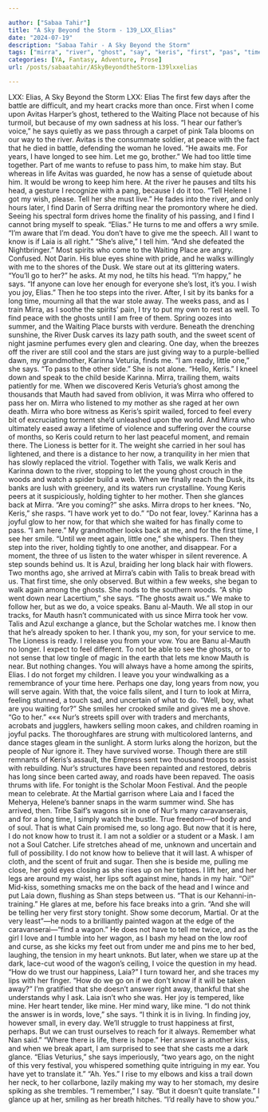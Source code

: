 ```yaml
---

author: ["Sabaa Tahir"]
title: "A Sky Beyond the Storm - 139_LXX_Elias"
date: "2024-07-19"
description: "Sabaa Tahir - A Sky Beyond the Storm"
tags: ["mirra", "river", "ghost", "say", "keris", "first", "pas", "time", "know", "long", "one", "head", "find", "laia", "away", "u", "elia", "day", "waiting", "voice", "see", "go", "life", "tell", "smile"]
categories: [YA, Fantasy, Adventure, Prose]
url: /posts/sabaatahir/ASkyBeyondtheStorm-139lxxelias

---
```



LXX: Elias, A Sky Beyond the Storm
LXX: Elias
The first few days after the battle are difficult, and my heart cracks more than once. First when I come upon Avitas Harper’s ghost, tethered to the Waiting Place not because of his turmoil, but because of my own sadness at his loss.
“I hear our father’s voice,” he says quietly as we pass through a carpet of pink Tala blooms on our way to the river. Avitas is the consummate soldier, at peace with the fact that he died in battle, defending the woman he loved. “He awaits me. For years, I have longed to see him. Let me go, brother.”
We had too little time together. Part of me wants to refuse to pass him, to make him stay. But whereas in life Avitas was guarded, he now has a sense of quietude about him. It would be wrong to keep him here.
At the river he pauses and tilts his head, a gesture I recognize with a pang, because I do it too. “Tell Helene I got my wish, please. Tell her she must live.”
He fades into the river, and only hours later, I find Darin of Serra drifting near the promontory where he died. Seeing his spectral form drives home the finality of his passing, and I find I cannot bring myself to speak.
“Elias.” He turns to me and offers a wry smile. “I’m aware that I’m dead. You don’t have to give me the speech. All I want to know is if Laia is all right.”
“She’s alive,” I tell him. “And she defeated the Nightbringer.”
Most spirits who come to the Waiting Place are angry. Confused. Not Darin. His blue eyes shine with pride, and he walks willingly with me to the shores of the Dusk. We stare out at its glittering waters.
“You’ll go to her?” he asks.
At my nod, he tilts his head. “I’m happy,” he says. “If anyone can love her enough for everyone she’s lost, it’s you. I wish you joy, Elias.”
Then he too steps into the river. After, I sit by its banks for a long time, mourning all that the war stole away.
The weeks pass, and as I train Mirra, as I soothe the spirits’ pain, I try to put my own to rest as well. To find peace with the ghosts until I am free of them.
Spring oozes into summer, and the Waiting Place bursts with verdure. Beneath the drenching sunshine, the River Dusk carves its lazy path south, and the sweet scent of night jasmine perfumes every glen and clearing.
One day, when the breezes off the river are still cool and the stars are just giving way to a purple-bellied dawn, my grandmother, Karinna Veturia, finds me.
“I am ready, little one,” she says. “To pass to the other side.”
She is not alone.
“Hello, Keris.” I kneel down and speak to the child beside Karinna. Mirra, trailing them, waits patiently for me.
When we discovered Keris Veturia’s ghost among the thousands that Mauth had saved from oblivion, it was Mirra who offered to pass her on. Mirra who listened to my mother as she raged at her own death. Mirra who bore witness as Keris’s spirit wailed, forced to feel every bit of excruciating torment she’d unleashed upon the world. And Mirra who ultimately eased away a lifetime of violence and suffering over the course of months, so Keris could return to her last peaceful moment, and remain there.
The Lioness is better for it. The weight she carried in her soul has lightened, and there is a distance to her now, a tranquility in her mien that has slowly replaced the vitriol.
Together with Talis, we walk Keris and Karinna down to the river, stopping to let the young ghost crouch in the woods and watch a spider build a web.
When we finally reach the Dusk, its banks are lush with greenery, and its waters run crystalline. Young Keris peers at it suspiciously, holding tighter to her mother. Then she glances back at Mirra.
“Are you coming?” she asks.
Mirra drops to her knees. “No, Keris,” she rasps. “I have work yet to do.”
“Do not fear, lovey.” Karinna has a joyful glow to her now, for that which she waited for has finally come to pass. “I am here.”
My grandmother looks back at me, and for the first time, I see her smile. “Until we meet again, little one,” she whispers.
Then they step into the river, holding tightly to one another, and disappear. For a moment, the three of us listen to the water whisper in silent reverence. A step sounds behind us.
It is Azul, braiding her long black hair with flowers. Two months ago, she arrived at Mirra’s cabin with Talis to break bread with us. That first time, she only observed. But within a few weeks, she began to walk again among the ghosts.
She nods to the southern woods. “A ship went down near Lacertium,” she says. “The ghosts await us.”
We make to follow her, but as we do, a voice speaks.
Banu al-Mauth.
We all stop in our tracks, for Mauth hasn’t communicated with us since Mirra took her vow. Talis and Azul exchange a glance, but the Scholar watches me. I know then that he’s already spoken to her.
I thank you, my son, for your service to me. The Lioness is ready. I release you from your vow. You are Banu al-Mauth no longer.
I expect to feel different. To not be able to see the ghosts, or to not sense that low tingle of magic in the earth that lets me know Mauth is near. But nothing changes.
You will always have a home among the spirits, Elias. I do not forget my children. I leave you your windwalking as a remembrance of your time here. Perhaps one day, long years from now, you will serve again.
With that, the voice falls silent, and I turn to look at Mirra, feeling stunned, a touch sad, and uncertain of what to do.
“Well, boy, what are you waiting for?” She smiles her crooked smile and gives me a shove. “Go to her.”
«««
Nur’s streets spill over with traders and merchants, acrobats and jugglers, hawkers selling moon cakes, and children roaming in joyful packs. The thoroughfares are strung with multicolored lanterns, and dance stages gleam in the sunlight. A storm lurks along the horizon, but the people of Nur ignore it. They have survived worse.
Though there are still remnants of Keris’s assault, the Empress sent two thousand troops to assist with rebuilding. Nur’s structures have been repainted and restored, debris has long since been carted away, and roads have been repaved. The oasis thrums with life. For tonight is the Scholar Moon Festival. And the people mean to celebrate.
At the Martial garrison where Laia and I faced the Meherya, Helene’s banner snaps in the warm summer wind. She has arrived, then.
Tribe Saif’s wagons sit in one of Nur’s many caravanserais, and for a long time, I simply watch the bustle.
True freedom—of body and of soul. That is what Cain promised me, so long ago. But now that it is here, I do not know how to trust it. I am not a soldier or a student or a Mask. I am not a Soul Catcher. Life stretches ahead of me, unknown and uncertain and full of possibility. I do not know how to believe that it will last.
A whisper of cloth, and the scent of fruit and sugar. Then she is beside me, pulling me close, her gold eyes closing as she rises up on her tiptoes. I lift her, and her legs are around my waist, her lips soft against mine, hands in my hair.
“Oi!”
Mid-kiss, something smacks me on the back of the head and I wince and put Laia down, flushing as Shan steps between us.
“That is our Kehanni-in-training.” He glares at me, before his face breaks into a grin. “And she will be telling her very first story tonight. Show some decorum, Martial. Or at the very least”—he nods to a brilliantly painted wagon at the edge of the caravanserai—“find a wagon.”
He does not have to tell me twice, and as the girl I love and I tumble into her wagon, as I bash my head on the low roof and curse, as she kicks my feet out from under me and pins me to her bed, laughing, the tension in my heart unknots.
But later, when we stare up at the dark, lace-cut wood of the wagon’s ceiling, I voice the question in my head.
“How do we trust our happiness, Laia?” I turn toward her, and she traces my lips with her finger. “How do we go on if we don’t know if it will be taken away?”
I’m gratified that she doesn’t answer right away, thankful that she understands why I ask. Laia isn’t who she was. Her joy is tempered, like mine. Her heart tender, like mine. Her mind wary, like mine.
“I do not think the answer is in words, love,” she says. “I think it is in living. In finding joy, however small, in every day. We’ll struggle to trust happiness at first, perhaps. But we can trust ourselves to reach for it always. Remember what Nan said.”
“Where there is life, there is hope.”
Her answer is another kiss, and when we break apart, I am surprised to see that she casts me a dark glance.
“Elias Veturius,” she says imperiously, “two years ago, on the night of this very festival, you whispered something quite intriguing in my ear. You have yet to translate it.”
“Ah. Yes.” I rise to my elbows and kiss a trail down her neck, to her collarbone, lazily making my way to her stomach, my desire spiking as she trembles.
“I remember,” I say. “But it doesn’t quite translate.” I glance up at her, smiling as her breath hitches. “I’d really have to show you.”
